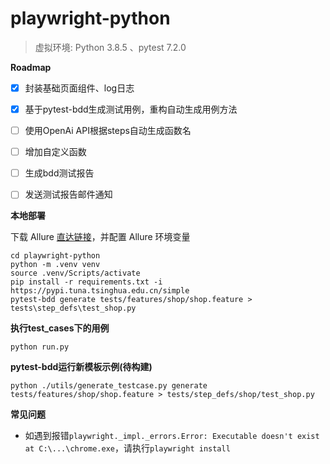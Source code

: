 # playwright-python

> 虚拟环境: Python 3.8.5 、pytest 7.2.0  

**Roadmap**  

- [x] 封装基础页面组件、log日志  
- [x] 基于pytest-bdd生成测试用例，重构自动生成用例方法
- [ ] 使用OpenAi API根据steps自动生成函数名  
- [ ] 增加自定义函数
- [ ] 生成bdd测试报告
- [ ] 发送测试报告邮件通知  


**本地部署**  
  
下载 Allure [直达链接](https://repo.maven.apache.org/maven2/io/qameta/allure/allure-commandline/)，并配置 Allure 环境变量  
```
cd playwright-python
python -m .venv venv
source .venv/Scripts/activate
pip install -r requirements.txt -i https://pypi.tuna.tsinghua.edu.cn/simple
pytest-bdd generate tests/features/shop/shop.feature > tests\step_defs\test_shop.py
```

**执行test_cases下的用例**  
```
python run.py
```


**pytest-bdd运行新模板示例(待构建)**
```
python ./utils/generate_testcase.py generate tests/features/shop/shop.feature > tests/step_defs/shop/test_shop.py
```

**常见问题**  
- 如遇到报错`playwright._impl._errors.Error: Executable doesn't exist at C:\...\chrome.exe`，请执行`playwright install`
